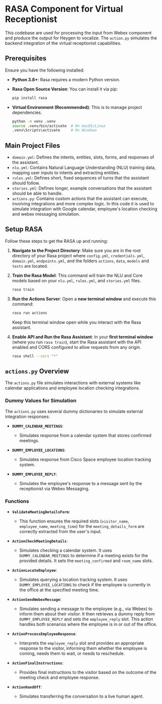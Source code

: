 # RASA Component for Virtual Receptionist

This codebase are used for processing the input from Webex component and produce the output for Heygen to vocalize. The `action.py` simulates the backend integration of the virtual receptionist capabilities.

## Prerequisites

Ensure you have the following installed:

* **Python 3.8+**: Rasa requires a modern Python version.

* **Rasa Open Source Version**: You can install it via pip:

    ```bash
    pip install rasa
    ```

* **Virtual Environment (Recommended)**: This is to manage project dependencies.

    ```bash
    python -m venv .venv
    source .venv/bin/activate  # On macOS/Linux
    .venv\Scripts\activate     # On Windows
    ```

## Main Project Files
* `domain.yml`: Defines the intents, entities, slots, forms, and responses of the assistant.
* `nlu.yml`: Contains Natural Language Understanding (NLU) training data, mapping user inputs to intents and extracting entities.
* `rules.yml`: Defines short, fixed sequences of turns that the assistant should follow.
* `stories.yml`: Defines longer, example conversations that the assistant should be able to handle.
* `actions.py`: Contains custom actions that the assistant can execute, involving integrations and more complex logic. In this code it is used to simulate integration with Google calendar, employee's location checking and webex messaging simulation.

## Setup RASA

Follow these steps to get the RASA up and running:

1.  **Navigate to the Project Directory**:
    Make sure you are in the root directory of your Rasa project where `config.yml`, `credentials.yml`, `domain.yml`, `endpoints.yml`, and the folders `actions`, `data`, `models` and `tests` are located.

2.  **Train the Rasa Model**:
    This command will train the NLU and Core models based on your `nlu.yml`, `rules.yml`, and `stories.yml` files.

    ```bash
    rasa train
    ```

3.  **Run the Actions Server**:
    Open a **new terminal window** and execute this command:

    ```bash
    rasa run actions
    ```

    Keep this terminal window open while you interact with the Rasa assistant.

4.  **Enable API and Run the Rasa Assistant**:
    In your **first terminal window** (where you run `rasa train`), start the Rasa assistant with the API enabled and CORS configured to allow requests from any origin.

    ```bash
    rasa shell --cors "*"
    ```

## `actions.py` Overview

The `actions.py` file simulates interactions with external systems like calendar applications and employee location checking integrations.

### Dummy Values for Simulation

The `actions.py` uses several dummy dictionaries to simulate external integration responses:

* **`DUMMY_CALENDAR_MEETINGS`**:

    * Simulates response from a calendar system that stores confirmed meetings.

* **`DUMMY_EMPLOYEE_LOCATIONS`**:

    * Simulates response from Cisco Space employee location tracking system.

* **`DUMMY_EMPLOYEE_REPLY`**:

    * Simulates the employee's response to a message sent by the receptionist via Webex Messaging.

### Functions

* **`ValidateMeetingDetailsForm`**:

    * This function ensures the required slots (`visitor_name`, `employee_name`, `meeting_time`) for the `meeting_details_form` are correctly extracted from the user's input.

* **`ActionCheckMeetingDetails`**:

    * Simulates checking a calendar system. It uses `DUMMY_CALENDAR_MEETINGS` to determine if a meeting exists for the provided details. It sets the `meeting_confirmed` and `room_name` slots.

* **`ActionLocateEmployee`**:

    * Simulates querying a location tracking system. It uses `DUMMY_EMPLOYEE_LOCATIONS` to check if the employee is currently in the office at the specified meeting time.

* **`ActionSendWebexMessage`**:

    * Simulates sending a message to the employee (e.g., via Webex) to inform them about their visitor. It then retrieves a dummy reply from `DUMMY_EMPLOYEE_REPLY` and sets the `employee_reply` slot. This action handles both scenarios where the employee is in or out of the office.

* **`ActionProcessEmployeeResponse`**:

    * Interprets the `employee_reply` slot and provides an appropriate response to the visitor, informing them whether the employee is coming, needs them to wait, or needs to reschedule.

* **`ActionFinalInstructions`**:

    * Provides final instructions to the visitor based on the outcome of the meeting check and employee response.

* **`ActionHandOff`**:

    * Simulates transferring the conversation to a live human agent.